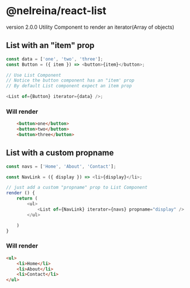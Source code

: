 # @nelreina/react-list

version 2.0.0
Utility Component to render an iterator(Array of objects)

## List with an "item" prop

```javascript
const data = ['one', 'two', 'three'];
const Button = ({ item }) => <button>{item}</button>;

// Use List Component
// Notice the button component has an "item' prop
// By default List component expect an item prop

<List of={Button} iterator={data} />;
```

### Will render

```html
    <button>one</button>
    <button>two</button>
    <button>three</button>
```

## List with a custom propname

```javascript
const navs = ['Home', 'About', 'Contact'];

const NavLink = ({ display }) => <li>{display}</li>;

// just add a custom "propname" prop to List Component
render () {
    return (
        <ul>
            <List of={NavLink} iterator={navs} propname="display" />
        </ul>

    )
}
```

### Will render

```html
<ul>
    <li>Home</li>
    <li>About</li>
    <li>Contact</li>
</ul>
```
